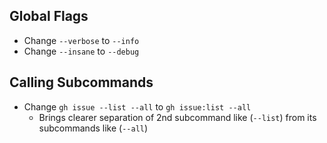 ## Global Flags

- Change `--verbose` to `--info`
- Change `--insane` to `--debug`

## Calling Subcommands

- Change `gh issue --list --all` to `gh issue:list --all`
  - Brings clearer separation of 2nd subcommand like (`--list`) from its subcommands like (`--all`)
